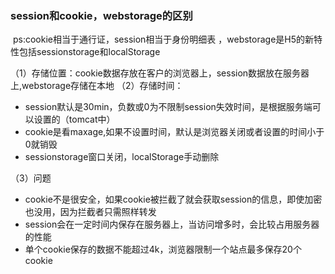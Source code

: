 ### session和cookie，webstorage的区别

​     ps:cookie相当于通行证，session相当于身份明细表 ，webstorage是H5的新特性包括sessionstorage和localStorage

（1）存储位置：cookie数据存放在客户的浏览器上，session数据放在服务器上,webstorage存储在本地
（2）存储时间：

- session默认是30min，负数或0为不限制session失效时间，是根据服务端可以设置的（tomcat中）
- cookie是看maxage,如果不设置时间，默认是浏览器关闭或者设置的时间小于0就销毁
- sessionstorage窗口关闭，localStorage手动删除

（3）问题
- cookie不是很安全，如果cookie被拦截了就会获取session的信息，即使加密也没用，因为拦截者只需照样转发 
- session会在一定时间内保存在服务器上，当访问增多时，会比较占用服务器的性能
- 单个cookie保存的数据不能超过4k，浏览器限制一个站点最多保存20个cookie